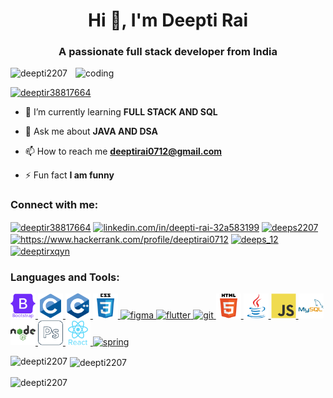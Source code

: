 

<h1 align="center">Hi 👋, I'm Deepti Rai</h1>
                                         
<h3 align="center">A passionate full stack developer from India</h3>
<img align="right" alt="coding" width="400" src="https://www.bing.com/images/search?view=detailV2&ccid=uGIdIh7U&id=C372BE93E90FCC6749E8F7326266AF8ECF6C5CFD&thid=OIP.uGIdIh7Um_O_Cry35-_uhwHaFj&mediaurl=https%3a%2f%2fcdn.dribbble.com%2fusers%2f1019864%2fscreenshots%2f3079099%2fcodeloop.gif&exph=600&expw=800&q=animated+coding+gif&simid=608020121196497765&FORM=IRPRST&ck=4EF19D2214CEC58B8920F1B5FC19690A&selectedIndex=9&itb=0">


<p align="left"> <img src="https://komarev.com/ghpvc/?username=deepti2207&label=Profile%20views&color=0e75b6&style=flat" alt="deepti2207" /> </p>

<p align="left"> <a href="https://twitter.com/deeptir38817664" target="blank"><img src="https://img.shields.io/twitter/follow/deeptir38817664?logo=twitter&style=for-the-badge" alt="deeptir38817664" /></a> </p>

- 🌱 I’m currently learning **FULL STACK AND SQL**

- 💬 Ask me about **JAVA AND DSA**

- 📫 How to reach me **deeptirai0712@gmail.com**

- ⚡ Fun fact **I am funny**

<h3 align="left">Connect with me:</h3>
<p align="left">
<a href="https://twitter.com/deeptir38817664" target="blank"><img align="center" src="https://raw.githubusercontent.com/rahuldkjain/github-profile-readme-generator/master/src/images/icons/Social/twitter.svg" alt="deeptir38817664" height="30" width="40" /></a>
<a href="https://linkedin.com/in/linkedin.com/in/deepti-rai-32a583199" target="blank"><img align="center" src="https://raw.githubusercontent.com/rahuldkjain/github-profile-readme-generator/master/src/images/icons/Social/linked-in-alt.svg" alt="linkedin.com/in/deepti-rai-32a583199" height="30" width="40" /></a>
<a href="https://www.codechef.com/users/deeps2207" target="blank"><img align="center" src="https://cdn.jsdelivr.net/npm/simple-icons@3.1.0/icons/codechef.svg" alt="deeps2207" height="30" width="40" /></a>
<a href="https://www.hackerrank.com/https://www.hackerrank.com/profile/deeptirai0712" target="blank"><img align="center" src="https://raw.githubusercontent.com/rahuldkjain/github-profile-readme-generator/master/src/images/icons/Social/hackerrank.svg" alt="https://www.hackerrank.com/profile/deeptirai0712" height="30" width="40" /></a>
<a href="https://www.leetcode.com/deeps_12" target="blank"><img align="center" src="https://raw.githubusercontent.com/rahuldkjain/github-profile-readme-generator/master/src/images/icons/Social/leet-code.svg" alt="deeps_12" height="30" width="40" /></a>
<a href="https://auth.geeksforgeeks.org/user/deeptirxqyn" target="blank"><img align="center" src="https://raw.githubusercontent.com/rahuldkjain/github-profile-readme-generator/master/src/images/icons/Social/geeks-for-geeks.svg" alt="deeptirxqyn" height="30" width="40" /></a>
</p>

<h3 align="left">Languages and Tools:</h3>
<p align="left"> <a href="https://getbootstrap.com" target="_blank" rel="noreferrer"> <img src="https://raw.githubusercontent.com/devicons/devicon/master/icons/bootstrap/bootstrap-plain-wordmark.svg" alt="bootstrap" width="40" height="40"/> </a> <a href="https://www.cprogramming.com/" target="_blank" rel="noreferrer"> <img src="https://raw.githubusercontent.com/devicons/devicon/master/icons/c/c-original.svg" alt="c" width="40" height="40"/> </a> <a href="https://www.w3schools.com/cpp/" target="_blank" rel="noreferrer"> <img src="https://raw.githubusercontent.com/devicons/devicon/master/icons/cplusplus/cplusplus-original.svg" alt="cplusplus" width="40" height="40"/> </a> <a href="https://www.w3schools.com/css/" target="_blank" rel="noreferrer"> <img src="https://raw.githubusercontent.com/devicons/devicon/master/icons/css3/css3-original-wordmark.svg" alt="css3" width="40" height="40"/> </a> <a href="https://www.figma.com/" target="_blank" rel="noreferrer"> <img src="https://www.vectorlogo.zone/logos/figma/figma-icon.svg" alt="figma" width="40" height="40"/> </a> <a href="https://flutter.dev" target="_blank" rel="noreferrer"> <img src="https://www.vectorlogo.zone/logos/flutterio/flutterio-icon.svg" alt="flutter" width="40" height="40"/> </a> <a href="https://git-scm.com/" target="_blank" rel="noreferrer"> <img src="https://www.vectorlogo.zone/logos/git-scm/git-scm-icon.svg" alt="git" width="40" height="40"/> </a> <a href="https://www.w3.org/html/" target="_blank" rel="noreferrer"> <img src="https://raw.githubusercontent.com/devicons/devicon/master/icons/html5/html5-original-wordmark.svg" alt="html5" width="40" height="40"/> </a> <a href="https://www.java.com" target="_blank" rel="noreferrer"> <img src="https://raw.githubusercontent.com/devicons/devicon/master/icons/java/java-original.svg" alt="java" width="40" height="40"/> </a> <a href="https://developer.mozilla.org/en-US/docs/Web/JavaScript" target="_blank" rel="noreferrer"> <img src="https://raw.githubusercontent.com/devicons/devicon/master/icons/javascript/javascript-original.svg" alt="javascript" width="40" height="40"/> </a> <a href="https://www.mysql.com/" target="_blank" rel="noreferrer"> <img src="https://raw.githubusercontent.com/devicons/devicon/master/icons/mysql/mysql-original-wordmark.svg" alt="mysql" width="40" height="40"/> </a> <a href="https://nodejs.org" target="_blank" rel="noreferrer"> <img src="https://raw.githubusercontent.com/devicons/devicon/master/icons/nodejs/nodejs-original-wordmark.svg" alt="nodejs" width="40" height="40"/> </a> <a href="https://www.photoshop.com/en" target="_blank" rel="noreferrer"> <img src="https://raw.githubusercontent.com/devicons/devicon/master/icons/photoshop/photoshop-line.svg" alt="photoshop" width="40" height="40"/> </a> <a href="https://reactjs.org/" target="_blank" rel="noreferrer"> <img src="https://raw.githubusercontent.com/devicons/devicon/master/icons/react/react-original-wordmark.svg" alt="react" width="40" height="40"/> </a> <a href="https://spring.io/" target="_blank" rel="noreferrer"> <img src="https://www.vectorlogo.zone/logos/springio/springio-icon.svg" alt="spring" width="40" height="40"/> </a> </p>

<p><img align="left" src="https://github-readme-stats.vercel.app/api/top-langs?username=deepti2207&show_icons=true&locale=en&layout=compact" alt="deepti2207" /></p>

<p>&nbsp;<img align="center" src="https://github-readme-stats.vercel.app/api?username=deepti2207&show_icons=true&locale=en" alt="deepti2207" /></p>

<p><img align="center" src="https://github-readme-streak-stats.herokuapp.com/?user=deepti2207&" alt="deepti2207" /></p>

